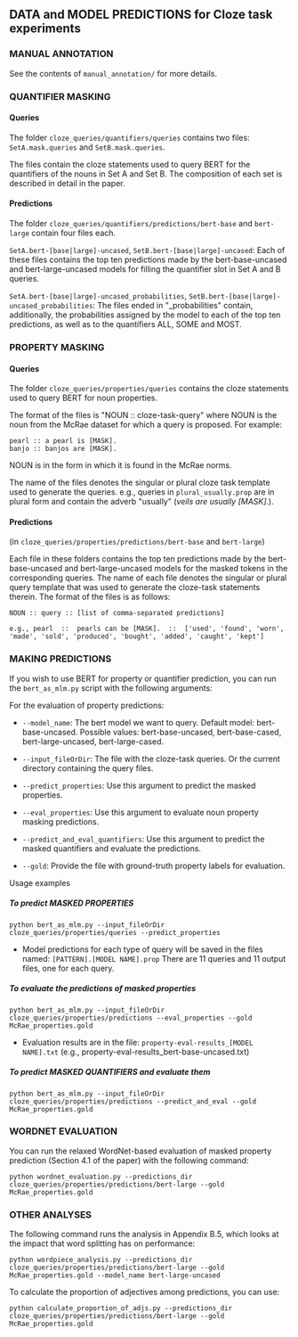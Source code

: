 

## DATA and MODEL PREDICTIONS for Cloze task experiments

### MANUAL ANNOTATION

See the contents of `manual_annotation/` for more details.

### QUANTIFIER MASKING

#### Queries

The folder `cloze_queries/quantifiers/queries` contains two files: `SetA.mask.queries` and `SetB.mask.queries`. 

The files contain the cloze statements used to query BERT for the quantifiers of the nouns in Set A and Set B. The composition of each set is described in detail in the paper.


#### Predictions

The folder `cloze_queries/quantifiers/predictions/bert-base` and `bert-large` contain four files each. 

`SetA.bert-[base|large]-uncased`, `SetB.bert-[base|large]-uncased`: Each of these files contains the top ten predictions made by the bert-base-uncased and bert-large-uncased models for filling the quantifier slot in Set A and B queries.

`SetA.bert-[base|large]-uncased_probabilities`, `SetB.bert-[base|large]-uncased_probabilities`: The files ended in "\_probabilities" contain, additionally, the probabilities assigned by the model to each of the top ten predictions, as well as to the quantifiers ALL, SOME and MOST.


### PROPERTY MASKING

#### Queries

The folder `cloze_queries/properties/queries` contains the cloze statements used to query BERT for noun properties. 

The format of the files is "NOUN :: cloze-task-query" where NOUN is the noun from the McRae dataset for which a query is proposed. For example:

```
pearl :: a pearl is [MASK].
banjo :: banjos are [MASK].
```

NOUN is in the form in which it is found in the McRae norms. 

The name of the files denotes the singular or plural cloze task template used to generate the queries. 
e.g., queries in `plural_usually.prop` are in plural form and contain the adverb "usually" (_veils are usually [MASK]._).


#### Predictions

(in `cloze_queries/properties/predictions/bert-base` and `bert-large`)

Each file in these folders contains the top ten predictions made by the bert-base-uncased and bert-large-uncased models for the masked tokens in the corresponding queries. The name of each file denotes the singular or plural query template that was used to generate the cloze-task statements therein. The format of the files is as follows: 

```
NOUN :: query :: [list of comma-separated predictions] 

e.g., pearl  ::  pearls can be [MASK].  ::  ['used', 'found', 'worn', 'made', 'sold', 'produced', 'bought', 'added', 'caught', 'kept']
```


### MAKING PREDICTIONS

If you wish to use BERT for property or quantifier prediction, you can run the `bert_as_mlm.py` script with the following arguments:


For the evaluation of property predictions:

+ `--model_name`: The bert model we want to query. Default model: bert-base-uncased. Possible values: bert-base-uncased, bert-base-cased, bert-large-uncased, bert-large-cased.
	
+ `--input_fileOrDir`: The file with the cloze-task queries. Or the current directory containing the query files.

+ `--predict_properties`: Use this argument to predict the masked properties.

+ `--eval_properties`: Use this argument to evaluate noun property masking predictions.
						
+ `--predict_and_eval_quantifiers`: Use this argument to predict the masked quantifiers and evaluate the predictions.
						
+ `--gold`: Provide the file with ground-truth property labels for evaluation.


Usage examples

##### To predict MASKED PROPERTIES

`python bert_as_mlm.py --input_fileOrDir cloze_queries/properties/queries --predict_properties`

- Model predictions for each type of query will be saved in the files named: `[PATTERN].[MODEL NAME].prop` 
There are 11 queries and 11 output files, one for each query.

##### To evaluate the predictions of masked properties

`python bert_as_mlm.py --input_fileOrDir cloze_queries/properties/predictions --eval_properties --gold McRae_properties.gold`

- Evaluation results are in the file: `property-eval-results_[MODEL NAME].txt` 
(e.g., property-eval-results_bert-base-uncased.txt)


##### To predict MASKED QUANTIFIERS and evaluate them 

`python bert_as_mlm.py --input_fileOrDir cloze_queries/properties/predictions --predict_and_eval --gold McRae_properties.gold`



### WORDNET EVALUATION 

You can run the relaxed WordNet-based evaluation of masked property prediction (Section 4.1 of the paper) with the following command:

`python wordnet_evaluation.py --predictions_dir cloze_queries/properties/predictions/bert-large --gold McRae_properties.gold`


### OTHER ANALYSES 

The following command runs the analysis in Appendix B.5, which looks at the impact that word splitting has on performance:

`python wordpiece_analysis.py --predictions_dir cloze_queries/properties/predictions/bert-large --gold McRae_properties.gold --model_name bert-large-uncased`

To calculate the proportion of adjectives among predictions, you can use:

`python calculate_proportion_of_adjs.py --predictions_dir cloze_queries/properties/predictions/bert-large --gold McRae_properties.gold`












